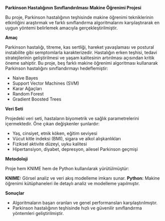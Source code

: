 **Parkinson Hastalığının Sınıflandırılması**
**Makine Öğrenimi Projesi** 

Bu proje, Parkinson hastalığının teşhisinde makine öğrenimi tekniklerinin etkinliğini araştırmak ve farklı sınıflandırma algoritmalarını karşılaştırarak en uygun yöntemi belirlemek amacıyla gerçekleştirilmiştir.


**Amaç**

Parkinson hastalığı, titreme, kas sertliği, hareket yavaşlaması ve postural instabilite gibi semptomlarla karakterizedir. Hastalığın erken teşhisi, tedavi stratejilerinin geliştirilmesi ve yaşam kalitesinin artırılması açısından kritik öneme sahiptir. Bu proje, beş farklı makine öğrenimi algoritması kullanarak Parkinson hastalığını sınıflandırmayı hedeflemiştir:

* Naive Bayes
* Support Vector Machines (SVM)
* Karar Ağaçları
* Random Forest
* Gradient Boosted Trees

**Veri Seti**

Projedeki veri seti, hastaların biyometrik ve sağlık parametrelerini içermektedir. Öne çıkan değişkenler şunlardır:

* Yaş, cinsiyet, etnik köken, eğitim seviyesi
* Vücut kitle indeksi (BMI), sigara ve alkol alışkanlıkları
* Fiziksel aktivite düzeyi, uyku kalitesi
* Hipertansiyon, diyabet, depresyon, ailesel Parkinson geçmişi

**Metodoloji**


Proje hem KNIME hem de Python kullanılarak yürütülmüştür:

**KNIME:** Görsel analiz ve veri akış modelleme imkanı sunar.
**Python:** Makine öğrenimi kütüphaneleri ile detaylı analiz ve modelleme yapılmıştır.

**Sonuçlar**

* Algoritmaların başarı oranları ve genel performansları karşılaştırılmıştır.
* Parkinson hastalığının teşhisinde hızlı ve güvenilir sınıflandırma yöntemleri geliştirilmiştir.
